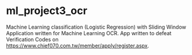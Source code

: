 # ml_project3_ocr
Machine Learning classification (Logistic Regression) with Sliding Window
Application written for Machine Learning OCR. App written to defeat Verification Codes on https://www.chief070.com.tw/member/apply/register.aspx.

# 
